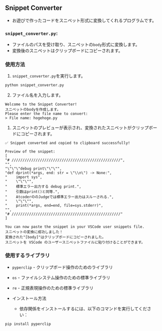 


## Snippet Converter
* お遊びで作ったコードをスニペット形式に変換してくれるプログラムです。


### `snippet_converter.py`:
* ファイルのパスを受け取り、スニペットの`body`形式に変換します。
* 変換後のスニペットはクリップボードにコピーされます。

### 使用方法
1. `snippet_converter.py`を実行します。
```bash
python snippet_converter.py
```
2. ファイル名を入力します。
```Plain Text
Welcome to the Snippet Converter!
スニペットのbodyを作成します。
Please enter the file name to convert:
> File name: hogehoge.py
```


1. スニペットのプレビューが表示され、変換されたスニペットがクリップボードにコピーされます。

```Plain Text
✅ Snippet converted and copied to clipboard successfully!

Preview of the snippet:
[
"# //////////////////////////////////////////////////",
"",
"\"\"\"debug print\"\"\"",
"def dprint(*args, end: str = \"\\n\") -> None:",
"    import sys",
"    \"\"\"",
"    標準エラー出力する debug print.",
"    引数はprint()と同等.",
"    AtcoderののJudgeでは標準エラー出力はスルーされる.",
"    \"\"\"",
"    print(*args, end=end, file=sys.stderr)",
"",
"# //////////////////////////////////////////////////"
]

You can now paste the snippet in your VSCode user snippets file.
スニペットの変換に成功しました！
変換された"[body]"はクリップボードにコピーされました。
スニペットを VSCode のユーザースニペットファイルに貼り付けることができます。
```

### 使用するライブラリ
* `pyperclip` - クリップボード操作のためのライブラリ
* `os` - ファイルシステム操作のための標準ライブラリ
* `re` - 正規表現操作のための標準ライブラリ

* インストール方法
    * 依存関係をインストールするには、以下のコマンドを実行してください：

```bash
pip install pyperclip
```
